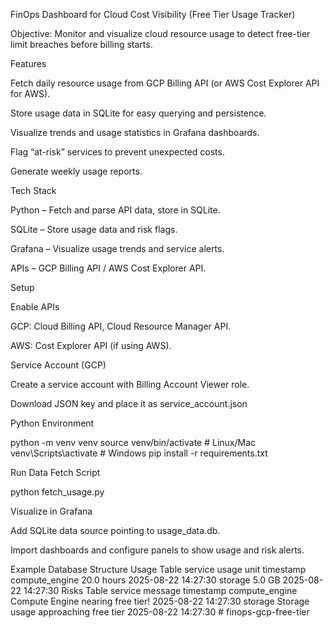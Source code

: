 FinOps Dashboard for Cloud Cost Visibility (Free Tier Usage Tracker)

Objective:
Monitor and visualize cloud resource usage to detect free-tier limit breaches before billing starts.

Features

Fetch daily resource usage from GCP Billing API (or AWS Cost Explorer API for AWS).

Store usage data in SQLite for easy querying and persistence.

Visualize trends and usage statistics in Grafana dashboards.

Flag “at-risk” services to prevent unexpected costs.

Generate weekly usage reports.

Tech Stack

Python – Fetch and parse API data, store in SQLite.

SQLite – Store usage data and risk flags.

Grafana – Visualize usage trends and service alerts.

APIs – GCP Billing API / AWS Cost Explorer API.

Setup

Enable APIs

GCP: Cloud Billing API, Cloud Resource Manager API.

AWS: Cost Explorer API (if using AWS).

Service Account (GCP)

Create a service account with Billing Account Viewer role.

Download JSON key and place it as service_account.json 

Python Environment

python -m venv venv
source venv/bin/activate   # Linux/Mac
venv\Scripts\activate      # Windows
pip install -r requirements.txt


Run Data Fetch Script

python fetch_usage.py


Visualize in Grafana

Add SQLite data source pointing to usage_data.db.

Import dashboards and configure panels to show usage and risk alerts.

Example Database Structure
Usage Table
service	usage	unit	timestamp
compute_engine	20.0	hours	2025-08-22 14:27:30
storage	5.0	GB	2025-08-22 14:27:30
Risks Table
service	message	timestamp
compute_engine	Compute Engine nearing free tier!	2025-08-22 14:27:30
storage	Storage usage approaching free tier	2025-08-22 14:27:30
#   f i n o p s - g c p - f r e e - t i e r  
 